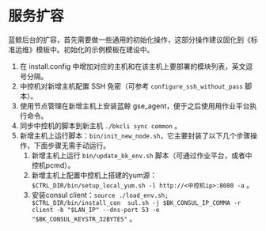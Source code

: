 # 服务扩容

蓝鲸后台的扩容，首先需要做一些通用的初始化操作，这部分操作建议固化到《标准运维》模板中。初始化的示例模板在建设中。

1. 在 install.config 中增加对应的主机和在该主机上要部署的模块列表，英文逗号分隔。
2. 中控机对新增主机配置 SSH 免密（可参考 `configure_ssh_without_pass` 脚本）。
3. 使用节点管理在新增主机上安装蓝鲸 gse_agent，便于之后使用用作业平台执行命令。
4. 同步中控机的脚本到新主机 `./bkcli sync common` 。
5. 新增主机上运行脚本：`bin/init_new_node.sh`，它主要封装了以下几个步骤操作，下面步骤无需手动运行。
   1. 新增主机上运行 `bin/update_bk_env.sh` 脚本（可通过作业平台，或者中控机pcmd）。
   2. 新增主机上配置中控机上搭建的yum源：`$CTRL_DIR/bin/setup_local_yum.sh -l http://<中控机ip>:8080 -a` 。
   3. 安装consul client：`source ./load_env.sh; $CTRL_DIR/bin/install_con  sul.sh -j $BK_CONSUL_IP_COMMA -r client -b "$LAN_IP" --dns-port 53 -e "$BK_CONSUL_KEYSTR_32BYTES"` 。
